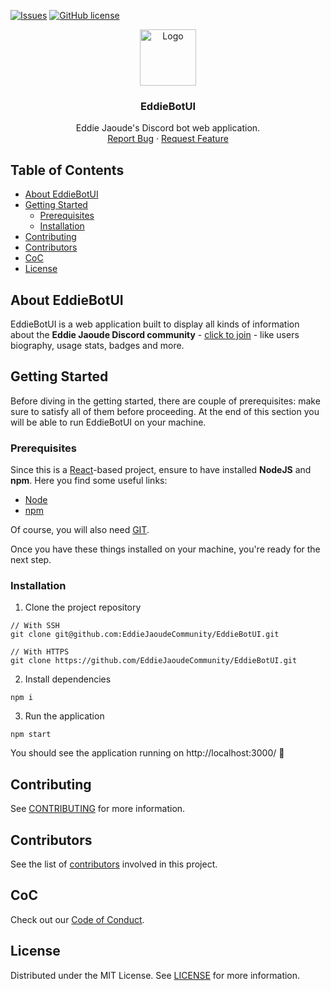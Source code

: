 [![Issues](https://img.shields.io/github/issues/EddieJaoudeCommunity/EddieBotUI?style=plastic)](https://github.com/EddieJaoudeCommunity/EddieBotUI/issues)
[![GitHub license](https://img.shields.io/github/license/EddieJaoudeCommunity/EddieBotUI?style=plastic)](https://github.com/EddieJaoudeCommunity/EddieBotUI/blob/develop/LICENSE)

<p align="center">
  <a href="https://github.com/EddieJaoudeCommunity/EddieBotUI">
    <img src="public/eddie-jaoude.png" alt="Logo" width="90">
  </a>

  <h3 align="center">EddieBotUI</h3>

  <p align="center">
    Eddie Jaoude's Discord bot web application.
    <br />
    <a href="https://github.com/EddieJaoudeCommunity/EddieBotUI/issues/new?assignees=&labels=&template=bug_report.md&title=">Report Bug</a>
    ·
    <a href="https://github.com/EddieJaoudeCommunity/EddieBotUI/issues/new?assignees=&labels=&template=feature_request.md&title=">Request Feature</a>
  </p>
</p>

## Table of Contents

- [About EddieBotUI](#about-eddiebotui)
- [Getting Started](#getting-started)
  - [Prerequisites](#prerequisites)
  - [Installation](#installation)
- [Contributing](#contributing)
- [Contributors](#contributors)
- [CoC](#coc)
- [License](#license)

## About EddieBotUI

EddieBotUI is a web application built to display all kinds of information about the **Eddie Jaoude Discord community** - [click to join](https://discord.gg/dCUbX7tYUf) - like users biography, usage stats, badges and more.

## Getting Started

Before diving in the getting started, there are couple of prerequisites: make sure to satisfy all of them before proceeding. At the end of this section you will be able to run EddieBotUI on your machine.

### Prerequisites

Since this is a [React](https://reactjs.org/)-based project, ensure to have installed **NodeJS** and **npm**. Here you find some useful links:

- [Node](https://nodejs.org/en/)
- [npm](https://www.npmjs.com/get-npm)

Of course, you will also need [GIT](https://git-scm.com/).

Once you have these things installed on your machine, you're ready for the next step.

### Installation

1. Clone the project repository
  ```
  // With SSH
  git clone git@github.com:EddieJaoudeCommunity/EddieBotUI.git
  ```
  ```
  // With HTTPS
  git clone https://github.com/EddieJaoudeCommunity/EddieBotUI.git
  ```
2. Install dependencies
  ```
  npm i
  ```
3. Run the application
  ```
  npm start
  ```

You should see the application running on http://localhost:3000/ :rocket:

## Contributing

See [CONTRIBUTING](./CONTRIBUTING.md) for more information.

## Contributors

See the list of [contributors](https://github.com/EddieJaoudeCommunity/EddieBotUI/graphs/contributors) involved in this project.

## CoC

Check out our [Code of Conduct](./CODE_OF_CONDUCT.md).

## License

Distributed under the MIT License. See [LICENSE](./LICENSE) for more information.
